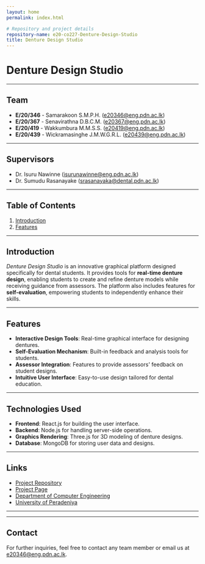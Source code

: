 ```yaml
---
layout: home
permalink: index.html

# Repository and project details
repository-name: e20-co227-Denture-Design-Studio
title: Denture Design Studio
---
```


# Denture Design Studio

---

## Team

- **E/20/346** - Samarakoon S.M.P.H. ([e20346@eng.pdn.ac.lk](mailto:e20346@eng.pdn.ac.lk))
- **E/20/367** - Senavirathna D.B.C.M. ([e20367@eng.pdn.ac.lk](mailto:e20367@eng.pdn.ac.lk))
- **E/20/419** - Wakkumbura M.M.S.S. ([e20419@eng.pdn.ac.lk](mailto:e20419@eng.pdn.ac.lk))
- **E/20/439** - Wickramasinghe J.M.W.G.R.L. ([e20439@eng.pdn.ac.lk](mailto:e20439@eng.pdn.ac.lk))

---
## Supervisors

- Dr. Isuru Nawinne ([isurunawinne@eng.pdn.ac.lk](mailto:[isurunawinne@eng.pdn.ac.lk))
- Dr. Sumudu Rasanayake ([srasanayaka@dental.pdn.ac.lk](mailto:srasanayaka@dental.pdn.ac.lk))
  
---

## Table of Contents

1. [Introduction](#introduction)
2. [Features](#features)

---

## Introduction

*Denture Design Studio* is an innovative graphical platform designed specifically for dental students. It provides tools for **real-time denture design**, enabling students to create and refine denture models while receiving guidance from assessors. The platform also includes features for **self-evaluation**, empowering students to independently enhance their skills.

---

## Features

- **Interactive Design Tools**: Real-time graphical interface for designing dentures.
- **Self-Evaluation Mechanism**: Built-in feedback and analysis tools for students.
- **Assessor Integration**: Features to provide assessors' feedback on student designs.
- **Intuitive User Interface**: Easy-to-use design tailored for dental education.

---

## Technologies Used

- **Frontend**: React.js for building the user interface.
- **Backend**: Node.js for handling server-side operations.
- **Graphics Rendering**: Three.js for 3D modeling of denture designs.
- **Database**: MongoDB for storing user data and designs.

---

## Links

- [Project Repository](https://github.com/cepdnaclk/e20-co227-Denture-Design-Studio)
- [Project Page](https://cepdnaclk.github.io/e20-co227-Denture-Design-Studio)
- [Department of Computer Engineering](http://www.ce.pdn.ac.lk/)
- [University of Peradeniya](https://eng.pdn.ac.lk/)

---

<!-- ## Screenshots

screenshots or images
![Denture Design Studio Interface](./images/interface-sample.png) -->

---

## Contact

For further inquiries, feel free to contact any team member or email us at [e20346@eng.pdn.ac.lk](mailto:e20346@eng.pdn.ac.lk).

